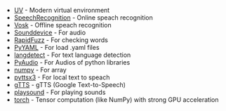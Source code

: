  - [UV](https://docs.astral.sh/uv/) - Modern virtual environment
 - [SpeechRecognition](https://pypi.org/project/SpeechRecognition/) - Online speach recognition
 - [Vosk](https://pypi.org/project/vosk/) - Offline speach recognition
 - [Sounddevice](https://pypi.org/project/sounddevice/) - For audio
 - [RapidFuzz](https://pypi.org/project/RapidFuzz/) - For checking words
 - [PyYAML](https://pypi.org/project/PyYAML/) - For load .yaml files
 - [langdetect](https://pypi.org/project/langdetect/) - For text language detection
 - [PyAudio](https://pypi.org/project/PyAudio/) - For Audios of python libraries
 - [numpy](https://pypi.org/project/numpy/) - For array 
 - [pyttsx3](https://pypi.org/project/pyttsx3/) - For local text to speach
 - [gTTS](https://pypi.org/project/gTTS/) - gTTS (Google Text-to-Speech)
 - [playsound](https://pypi.org/project/playsound/) -  For playing sounds
 - [torch](https://pypi.org/project/torch/) - Tensor computation (like NumPy) with strong GPU acceleration
 
